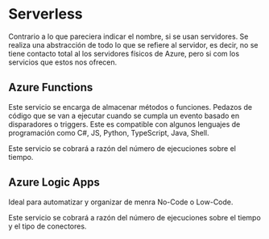 # Serverless

Contrario a lo que pareciera indicar el nombre, si se usan servidores. Se realiza una abstracción de todo lo que se refiere al servidor, es decir, no se tiene contacto total al los servidores físicos de Azure, pero si com los servicios que estos nos ofrecen.

## Azure Functions

Este servicio se encarga de almacenar métodos o funciones. Pedazos de código que se van a ejecutar cuando se cumpla un evento basado en disparadores o triggers. Este es compatible con algunos lenguajes de programación como C#, JS, Python, TypeScript, Java, Shell.

Este servicio se cobrará a razón del número de ejecuciones sobre el tiempo.

## Azure Logic Apps

Ideal para automatizar y organizar de menra No-Code o Low-Code.

Este servicio se cobrará a razón del número de ejecuciones sobre el tiempo y el tipo de conectores.
